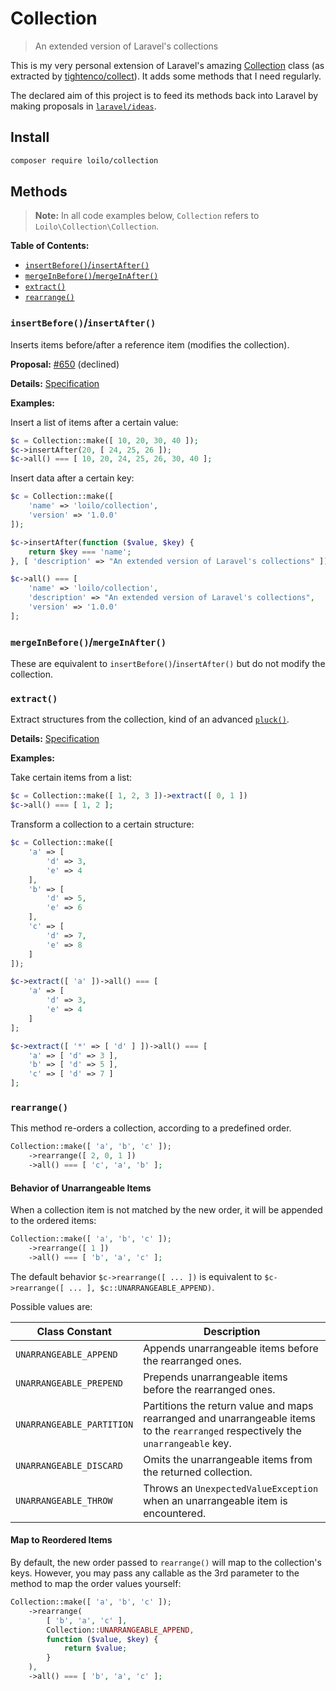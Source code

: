# Collection
> An extended version of Laravel's collections

This is my very personal extension of Laravel's amazing [Collection](https://laravel.com/docs/collections) class (as extracted by [tightenco/collect](https://github.com/tightenco/collect)). It adds some methods that I need regularly.

The declared aim of this project is to feed its methods back into Laravel by making proposals in [`laravel/ideas`](https://github.com/laravel/ideas).

## Install
```bash
composer require loilo/collection
```

## Methods
> **Note:** In all code examples below, `Collection` refers to `Loilo\Collection\Collection`.

**Table of Contents:**
* [`insertBefore()`/`insertAfter()`](#insertbeforeinsertafter)
* [`mergeInBefore()`/`mergeInAfter()`](#mergeinbeforemergeinafter)
* [`extract()`](#extract)
* [`rearrange()`](#rearrange)

### `insertBefore()`/`insertAfter()`
Inserts items before/after a reference item (modifies the collection).

**Proposal:** [#650](https://github.com/laravel/ideas/issues/650) (declined)

**Details:** [Specification](spec/InsertBeforeAfter.md)

**Examples:**

Insert a list of items after a certain value:
```php
$c = Collection::make([ 10, 20, 30, 40 ]);
$c->insertAfter(20, [ 24, 25, 26 ]);
$c->all() === [ 10, 20, 24, 25, 26, 30, 40 ];
```

Insert data after a certain key:
```php
$c = Collection::make([
    'name' => 'loilo/collection',
    'version' => '1.0.0'
]);

$c->insertAfter(function ($value, $key) {
    return $key === 'name';
}, [ 'description' => "An extended version of Laravel's collections" ]);

$c->all() === [
    'name' => 'loilo/collection',
    'description' => "An extended version of Laravel's collections",
    'version' => '1.0.0'
];
```

### `mergeInBefore()`/`mergeInAfter()`
These are equivalent to `insertBefore()`/`insertAfter()` but do not modify the collection.

### `extract()`
Extract structures from the collection, kind of an advanced [`pluck()`](https://laravel.com/docs/collections#method-pluck).

**Details:** [Specification](spec/Extract.md)

**Examples:**

Take certain items from a list:
```php
$c = Collection::make([ 1, 2, 3 ])->extract([ 0, 1 ])
$c->all() === [ 1, 2 ];
```

Transform a collection to a certain structure:
```php
$c = Collection::make([
    'a' => [
        'd' => 3,
        'e' => 4
    ],
    'b' => [
        'd' => 5,
        'e' => 6
    ],
    'c' => [
        'd' => 7,
        'e' => 8
    ]
]);

$c->extract([ 'a' ])->all() === [
    'a' => [
        'd' => 3,
        'e' => 4
    ]
];

$c->extract([ '*' => [ 'd' ] ])->all() === [
    'a' => [ 'd' => 3 ],
    'b' => [ 'd' => 5 ],
    'c' => [ 'd' => 7 ]
];
```

### `rearrange()`
This method re-orders a collection, according to a predefined order.

```php
Collection::make([ 'a', 'b', 'c' ]);
    ->rearrange([ 2, 0, 1 ])
    ->all() === [ 'c', 'a', 'b' ];
```

#### Behavior of Unarrangeable Items
When a collection item is not matched by the new order, it will be appended to the ordered items:

```php
Collection::make([ 'a', 'b', 'c' ]);
    ->rearrange([ 1 ])
    ->all() === [ 'b', 'a', 'c' ];
```

The default behavior `$c->rearrange([ ... ])` is equivalent to `$c->rearrange([ ... ], $c::UNARRANGEABLE_APPEND)`.

Possible values are:

Class Constant            | Description
--------------------------|------------------------
`UNARRANGEABLE_APPEND`    | Appends unarrangeable items before the rearranged ones.
`UNARRANGEABLE_PREPEND`   | Prepends unarrangeable items before the rearranged ones.
`UNARRANGEABLE_PARTITION` | Partitions the return value and maps rearranged and unarrangeable items to the `rearranged` respectively the `unarrangeable` key.
`UNARRANGEABLE_DISCARD`   | Omits the unarrangeable items from the returned collection.
`UNARRANGEABLE_THROW`     | Throws an `UnexpectedValueException` when an unarrangeable item is encountered.

#### Map to Reordered Items
By default, the new order passed to `rearrange()` will map to the collection's keys. However, you may pass any callable as the 3rd parameter to the method to map the order values yourself:

```php
Collection::make([ 'a', 'b', 'c' ]);
    ->rearrange(
        [ 'b', 'a', 'c' ],
        Collection::UNARRANGEABLE_APPEND,
        function ($value, $key) {
            return $value;
        }
    ),
    ->all() === [ 'b', 'a', 'c' ];
```